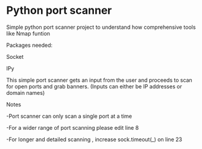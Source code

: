 # Python port scanner

Simple python port scanner project to understand how comprehensive tools like Nmap funtion

Packages needed:

Socket
  
IPy

This simple port scanner gets an input from the user and proceeds to scan for open ports and grab banners.
(Inputs can either be IP addresses or domain names)

Notes

-Port scanner can only scan a single port at a time

-For a wider range of port scanning please edit line 8

-For longer and detailed scanning , increase sock.timeout(_) on line 23



